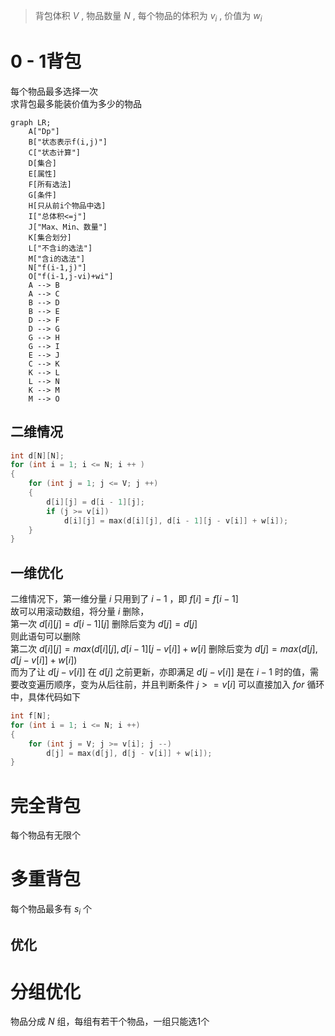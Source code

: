> 背包体积 $V$ , 物品数量 $N$ , 每个物品的体积为 $v_i$ ,  价值为 $w_i$ 

# 0 - 1背包
每个物品最多选择一次  
求背包最多能装价值为多少的物品
```mermaid
graph LR;
    A["Dp"]
    B["状态表示f(i,j)"]
    C["状态计算"]
    D[集合]
    E[属性]
    F[所有选法]
    G[条件]
    H[只从前i个物品中选]
    I["总体积<=j"]
    J["Max、Min、数量"]     
    K[集合划分]
    L["不含i的选法"]
    M["含i的选法"]
    N["f(i-1,j)"]
    O["f(i-1,j-vi)+wi"]
    A --> B
    A --> C
    B --> D
    B --> E
    D --> F
    D --> G
    G --> H
    G --> I
    E --> J
    C --> K
    K --> L
    L --> N
    K --> M
    M --> O
```
## 二维情况
```C++
int d[N][N];
for (int i = 1; i <= N; i ++ )
{
    for (int j = 1; j <= V; j ++)
    {
        d[i][j] = d[i - 1][j];
        if (j >= v[i])
            d[i][j] = max(d[i][j], d[i - 1][j - v[i]] + w[i]);
    }
}
```

## 一维优化
二维情况下，第一维分量 $i$ 只用到了 $i-1$ ，即 $f[i] = f[i - 1]$  
故可以用滚动数组，将分量 $i$ 删除，  
第一次 $d[i][j] = d[i - 1][j]$ 删除后变为 $d[j] = d[j]$  
则此语句可以删除  
第二次 $d[i][j] = max(d[i][j], d[i - 1][j - v[i]] + w[i]$ 删除后变为 $d[j] = max(d[j], d[j - v[i]] + w[i])$  
而为了让 $d[j - v[i]]$ 在 $d[j]$ 之前更新，亦即满足 $d[j - v[i]]$ 是在 $i - 1$ 时的值，需要改变遍历顺序，变为从后往前，并且判断条件 $j >= v[i]$ 可以直接加入 $for$ 循环中，具体代码如下
```C++
int f[N];
for (int i = 1; i <= N; i ++)
{
    for (int j = V; j >= v[i]; j --)
        d[j] = max(d[j], d[j - v[i]] + w[i]);
}
```
# 完全背包
每个物品有无限个  
# 多重背包
每个物品最多有 $s_i$ 个

## 优化

# 分组优化
物品分成 $N$ 组，每组有若干个物品，一组只能选1个